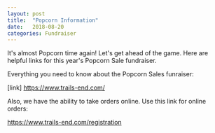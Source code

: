 ```yaml
---
layout: post
title:  "Popcorn Information"
date:   2018-08-20
categories: Fundraiser
---
```



It's almost Popcorn time again! Let's get ahead of the game. Here are helpful links for this year's Popcorn Sale fundraiser.

Everything you need to know about the Popcorn Sales funraiser:

[link] https://www.trails-end.com/

Also, we have the ability to take orders online. Use this link for online orders:

https://www.trails-end.com/registration

